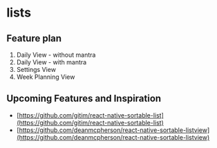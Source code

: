 # lists

## Feature plan

1. Daily View - without mantra
2. Daily View - with mantra
3. Settings View
4. Week Planning View

## Upcoming Features and Inspiration

- [https://github.com/gitim/react-native-sortable-list](https://github.com/gitim/react-native-sortable-list)
- [https://github.com/deanmcpherson/react-native-sortable-listview](https://github.com/deanmcpherson/react-native-sortable-listview)
